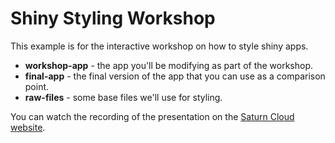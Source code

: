 # Shiny Styling Workshop

This example is for the interactive workshop on how to style shiny apps.

* **workshop-app** - the app you'll be modifying as part of the workshop.
* **final-app** - the final version of the app that you can use as a comparison point.
* **raw-files** - some base files we'll use for styling.

You can watch the recording of the presentation on the [Saturn Cloud website](https://saturncloud.io/events/webinar-2022-06-nolis-shiny/).